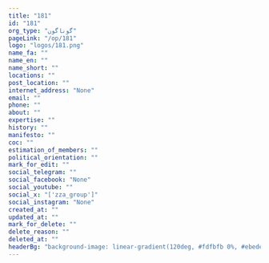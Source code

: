 ```yaml
---
title: "181"
id: "181"
org_type: "گوناگون"
pageLink: "/op/181"
logo: "logos/181.png"
name_fa: ""
name_en: ""
name_short: ""
locations: ""
post_location: ""
internet_address: "None"
email: ""
phone: ""
about: ""
expertise: ""
history: ""
manifesto: ""
coc: ""
estimation_of_members: ""
political_orientation: ""
mark_for_edit: ""
social_telegram: ""
social_facebook: "None"
social_youtube: ""
social_x: "['zza_group']"
social_instagram: "None"
created_at: ""
updated_at: ""
mark_for_delete: ""
delete_reason: ""
deleted_at: ""
headerBg: "background-image: linear-gradient(120deg, #fdfbfb 0%, #ebedee 100%);"
---
```

